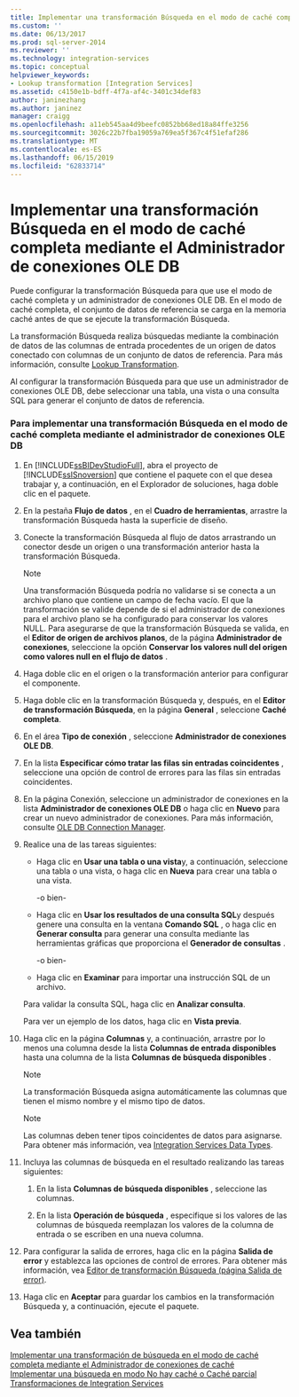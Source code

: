 ```yaml
---
title: Implementar una transformación Búsqueda en el modo de caché completa mediante el Administrador de conexiones OLE DB | Microsoft Docs
ms.custom: ''
ms.date: 06/13/2017
ms.prod: sql-server-2014
ms.reviewer: ''
ms.technology: integration-services
ms.topic: conceptual
helpviewer_keywords:
- Lookup transformation [Integration Services]
ms.assetid: c4150e1b-bdff-4f7a-af4c-3401c34def83
author: janinezhang
ms.author: janinez
manager: craigg
ms.openlocfilehash: a11eb545aa4d9beefc0852bb68ed18a84ffe3256
ms.sourcegitcommit: 3026c22b7fba19059a769ea5f367c4f51efaf286
ms.translationtype: MT
ms.contentlocale: es-ES
ms.lasthandoff: 06/15/2019
ms.locfileid: "62833714"
---
```

# <a name="implement-a-lookup-transformation-in-full-cache-mode-using-the-ole-db-connection-manager"></a>Implementar una transformación Búsqueda en el modo de caché completa mediante el Administrador de conexiones OLE DB
  Puede configurar la transformación Búsqueda para que use el modo de caché completa y un administrador de conexiones OLE DB. En el modo de caché completa, el conjunto de datos de referencia se carga en la memoria caché antes de que se ejecute la transformación Búsqueda.  
  
 La transformación Búsqueda realiza búsquedas mediante la combinación de datos de las columnas de entrada procedentes de un origen de datos conectado con columnas de un conjunto de datos de referencia. Para más información, consulte [Lookup Transformation](../data-flow/transformations/lookup-transformation.md).  
  
 Al configurar la transformación Búsqueda para que use un administrador de conexiones OLE DB, debe seleccionar una tabla, una vista o una consulta SQL para generar el conjunto de datos de referencia.  
  
### <a name="to-implement-a-lookup-transformation-in-full-cache-mode-by-using-ole-db-connection-manager"></a>Para implementar una transformación Búsqueda en el modo de caché completa mediante el administrador de conexiones OLE DB  
  
1.  En [!INCLUDE[ssBIDevStudioFull](../../includes/ssbidevstudiofull-md.md)], abra el proyecto de [!INCLUDE[ssISnoversion](../../includes/ssisnoversion-md.md)] que contiene el paquete con el que desea trabajar y, a continuación, en el Explorador de soluciones, haga doble clic en el paquete.  
  
2.  En la pestaña **Flujo de datos** , en el **Cuadro de herramientas**, arrastre la transformación Búsqueda hasta la superficie de diseño.  
  
3.  Conecte la transformación Búsqueda al flujo de datos arrastrando un conector desde un origen o una transformación anterior hasta la transformación Búsqueda.  
  
    > [!NOTE]  
    >  Una transformación Búsqueda podría no validarse si se conecta a un archivo plano que contiene un campo de fecha vacío. El que la transformación se valide depende de si el administrador de conexiones para el archivo plano se ha configurado para conservar los valores NULL. Para asegurarse de que la transformación Búsqueda se valida, en el **Editor de origen de archivos planos**, de la página **Administrador de conexiones**, seleccione la opción **Conservar los valores null del origen como valores null en el flujo de datos** .  
  
4.  Haga doble clic en el origen o la transformación anterior para configurar el componente.  
  
5.  Haga doble clic en la transformación Búsqueda y, después, en el **Editor de transformación Búsqueda**, en la página **General** , seleccione **Caché completa**.  
  
6.  En el área **Tipo de conexión** , seleccione **Administrador de conexiones OLE DB**.  
  
7.  En la lista **Especificar cómo tratar las filas sin entradas coincidentes** , seleccione una opción de control de errores para las filas sin entradas coincidentes.  
  
8.  En la página Conexión, seleccione un administrador de conexiones en la lista **Administrador de conexiones OLE DB** o haga clic en **Nuevo** para crear un nuevo administrador de conexiones. Para más información, consulte [OLE DB Connection Manager](ole-db-connection-manager.md).  
  
9. Realice una de las tareas siguientes:  
  
    -   Haga clic en **Usar una tabla o una vista**y, a continuación, seleccione una tabla o una vista, o haga clic en **Nueva** para crear una tabla o una vista.  
  
         -o bien-  
  
    -   Haga clic en **Usar los resultados de una consulta SQL**y después genere una consulta en la ventana **Comando SQL** , o haga clic en **Generar consulta** para generar una consulta mediante las herramientas gráficas que proporciona el **Generador de consultas** .  
  
         -o bien-  
  
    -   Haga clic en **Examinar** para importar una instrucción SQL de un archivo.  
  
     Para validar la consulta SQL, haga clic en **Analizar consulta**.  
  
     Para ver un ejemplo de los datos, haga clic en **Vista previa**.  
  
10. Haga clic en la página **Columnas** y, a continuación, arrastre por lo menos una columna desde la lista **Columnas de entrada disponibles** hasta una columna de la lista **Columnas de búsqueda disponibles** .  
  
    > [!NOTE]  
    >  La transformación Búsqueda asigna automáticamente las columnas que tienen el mismo nombre y el mismo tipo de datos.  
  
    > [!NOTE]  
    >  Las columnas deben tener tipos coincidentes de datos para asignarse. Para obtener más información, vea [Integration Services Data Types](../data-flow/integration-services-data-types.md).  
  
11. Incluya las columnas de búsqueda en el resultado realizando las tareas siguientes:  
  
    1.  En la lista **Columnas de búsqueda disponibles** , seleccione las columnas.  
  
    2.  En la lista **Operación de búsqueda** , especifique si los valores de las columnas de búsqueda reemplazan los valores de la columna de entrada o se escriben en una nueva columna.  
  
12. Para configurar la salida de errores, haga clic en la página **Salida de error** y establezca las opciones de control de errores. Para obtener más información, vea [Editor de transformación Búsqueda &#40;página Salida de error&#41;](../lookup-transformation-editor-error-output-page.md).  
  
13. Haga clic en **Aceptar** para guardar los cambios en la transformación Búsqueda y, a continuación, ejecute el paquete.  
  
## <a name="see-also"></a>Vea también  
 [Implementar una transformación de búsqueda en el modo de caché completa mediante el Administrador de conexiones de caché](lookup-transformation-full-cache-mode-ole-db-connection-manager.md)   
 [Implementar una búsqueda en modo No hay caché o Caché parcial](../data-flow/transformations/implement-a-lookup-in-no-cache-or-partial-cache-mode.md)   
 [Transformaciones de Integration Services](../data-flow/transformations/integration-services-transformations.md)  
  
  
